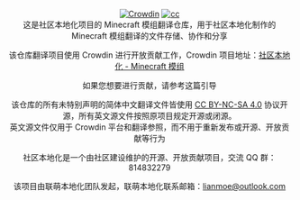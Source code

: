 <div align=center>

[![Crowdin](https://badges.crowdin.net/communityL10n-mcmods/localized.svg)](https://crowdin.com/project/communityL10n-mcmods) [![cc](https://img.shields.io/badge/license-CC%20BY--NC--SA%204.0-orange)](http://creativecommons.org/licenses/by-nc-sa/4.0/)  
这是社区本地化项目的 Minecraft 模组翻译仓库，用于社区本地化制作的 Minecraft 模组翻译的文件存储、协作和分享

该仓库翻译项目使用 Crowdin 进行开放贡献工作，Crowdin 项目地址：[社区本地化 - Minecraft 模组](https://zh.crowdin.com/project/communityL10n-mcmods/zh-CN)

如果您想要进行贡献，请参考这篇引导

该仓库的所有未特别声明的简体中文翻译文件皆使用 [CC BY-NC-SA 4.0](https://creativecommons.org/licenses/by-nc-sa/4.0/deed.zh) 协议开源，所有英文源文件按照原项目规定开源或闭源。  
英文源文件仅用于 Crowdin 平台和翻译参照，而不用于重新发布或开源、开放贡献等行为

社区本地化是一个由社区建设维护的开源、开放贡献项目，交流 QQ 群：814832279

该项目由联萌本地化团队发起，联萌本地化联系邮箱：lianmoe@outlook.com
</div>
